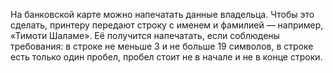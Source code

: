 На банковской карте можно напечатать данные владельца. Чтобы это сделать, принтеру передают строку с именем и фамилией — например, «Тимоти Шаламе». Её получится напечатать, если соблюдены требования: 
в строке не меньше 3 и не больше 19 символов,
в строке есть только один пробел,
пробел стоит не в начале и не в конце строки.
